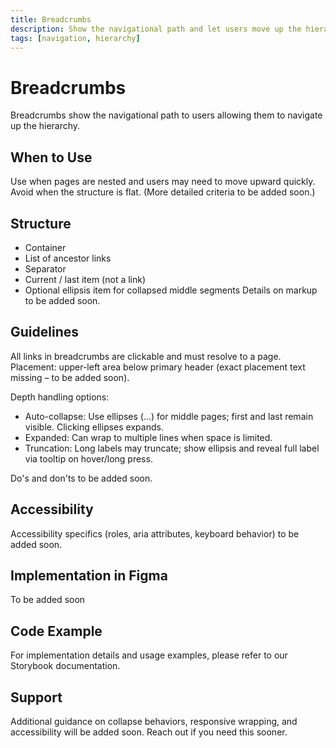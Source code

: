 ```yaml
---
title: Breadcrumbs
description: Show the navigational path and let users move up the hierarchy.
tags: [navigation, hierarchy]
---
```


# Breadcrumbs

Breadcrumbs show the navigational path to users allowing them to navigate up the hierarchy.

## When to Use

Use when pages are nested and users may need to move upward quickly. Avoid when the structure is flat. (More detailed criteria to be added soon.)

## Structure

- Container
- List of ancestor links
- Separator
- Current / last item (not a link)
- Optional ellipsis item for collapsed middle segments
  Details on markup to be added soon.

## Guidelines

All links in breadcrumbs are clickable and must resolve to a page. Placement: upper-left area below primary header (exact placement text missing – to be added soon).

Depth handling options:

- Auto-collapse: Use ellipses (...) for middle pages; first and last remain visible. Clicking ellipses expands.
- Expanded: Can wrap to multiple lines when space is limited.
- Truncation: Long labels may truncate; show ellipsis and reveal full label via tooltip on hover/long press.

Do's and don'ts to be added soon.

## Accessibility

Accessibility specifics (roles, aria attributes, keyboard behavior) to be added soon.

## Implementation in Figma

To be added soon

## Code Example

For implementation details and usage examples, please refer to our Storybook documentation.

## Support

Additional guidance on collapse behaviors, responsive wrapping, and accessibility will be added soon. Reach out if you need this sooner.
